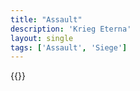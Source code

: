 ```yaml
---
title: "Assault"
description: 'Krieg Eterna'
layout: single
tags: ['Assault', 'Siege']
---
```

{{<card-detail-page title="Assault3" artwork="Knights Hospitaller assault on the city of Rhodes in 1310 by Eloi-Firmin Féron (1839)" />}}